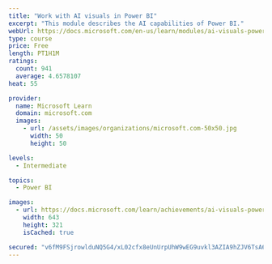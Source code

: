 ```yaml
---
title: "Work with AI visuals in Power BI"
excerpt: "This module describes the AI capabilities of Power BI."
webUrl: https://docs.microsoft.com/en-us/learn/modules/ai-visuals-power-bi/
type: course
price: Free
length: PT1H1M
ratings:
  count: 941
  average: 4.6578107
heat: 55

provider:
  name: Microsoft Learn
  domain: microsoft.com
  images:
    - url: /assets/images/organizations/microsoft.com-50x50.jpg
      width: 50
      height: 50

levels:
  - Intermediate

topics:
  - Power BI

images:
  - url: https://docs.microsoft.com/learn/achievements/ai-visuals-power-bi-social.png
    width: 643
    height: 321
    isCached: true

secured: "v6fM9FSjrowlduNQ5G4/xL02cfx8eUnUrpUhW9wEG9uvkl3AZIA9hZJV6TsA6uoF73Y+msb/UVMfTwC0g25CuJ4QT/ulVrr2BG221e7yA8C5Fey+abT+Bd2IplI0XBsi+NHGegkfKcalWrQUf0Fs15dBvg/mpEOlB150yKMSvONYRgPa6lVh+0L2DY4/1bLczEg83DAGKxhMqerqe4ACB7y5w95gberid9yRAjs5DmVoCTbG0Rq0NeXaQlD9cowlVzWsRCy91QcGDqbLwoX7iTVf2rkyZUvH3An2uQMXpag3nTxUGOe6kSa84Ijl1EszmOPmoYQjCScktABBvy2x8jeC0OHNRB+jqvo7QHSItwZMATMDzFnbWqn2IGFu5X+m4NA0NNji/KFouaj9HyWqESiQ84HEGkT1p/UgfWhqmDM=;DFSdxXa+L9DKDlofgsVdNQ=="
---
```


